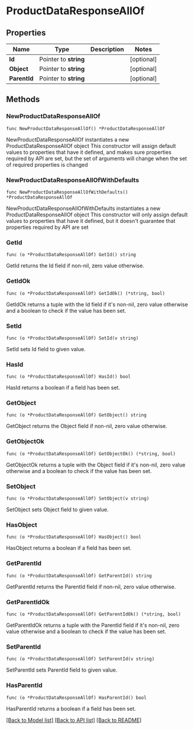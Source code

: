 # ProductDataResponseAllOf

## Properties

Name | Type | Description | Notes
------------ | ------------- | ------------- | -------------
**Id** | Pointer to **string** |  | [optional] 
**Object** | Pointer to **string** |  | [optional] 
**ParentId** | Pointer to **string** |  | [optional] 

## Methods

### NewProductDataResponseAllOf

`func NewProductDataResponseAllOf() *ProductDataResponseAllOf`

NewProductDataResponseAllOf instantiates a new ProductDataResponseAllOf object
This constructor will assign default values to properties that have it defined,
and makes sure properties required by API are set, but the set of arguments
will change when the set of required properties is changed

### NewProductDataResponseAllOfWithDefaults

`func NewProductDataResponseAllOfWithDefaults() *ProductDataResponseAllOf`

NewProductDataResponseAllOfWithDefaults instantiates a new ProductDataResponseAllOf object
This constructor will only assign default values to properties that have it defined,
but it doesn't guarantee that properties required by API are set

### GetId

`func (o *ProductDataResponseAllOf) GetId() string`

GetId returns the Id field if non-nil, zero value otherwise.

### GetIdOk

`func (o *ProductDataResponseAllOf) GetIdOk() (*string, bool)`

GetIdOk returns a tuple with the Id field if it's non-nil, zero value otherwise
and a boolean to check if the value has been set.

### SetId

`func (o *ProductDataResponseAllOf) SetId(v string)`

SetId sets Id field to given value.

### HasId

`func (o *ProductDataResponseAllOf) HasId() bool`

HasId returns a boolean if a field has been set.

### GetObject

`func (o *ProductDataResponseAllOf) GetObject() string`

GetObject returns the Object field if non-nil, zero value otherwise.

### GetObjectOk

`func (o *ProductDataResponseAllOf) GetObjectOk() (*string, bool)`

GetObjectOk returns a tuple with the Object field if it's non-nil, zero value otherwise
and a boolean to check if the value has been set.

### SetObject

`func (o *ProductDataResponseAllOf) SetObject(v string)`

SetObject sets Object field to given value.

### HasObject

`func (o *ProductDataResponseAllOf) HasObject() bool`

HasObject returns a boolean if a field has been set.

### GetParentId

`func (o *ProductDataResponseAllOf) GetParentId() string`

GetParentId returns the ParentId field if non-nil, zero value otherwise.

### GetParentIdOk

`func (o *ProductDataResponseAllOf) GetParentIdOk() (*string, bool)`

GetParentIdOk returns a tuple with the ParentId field if it's non-nil, zero value otherwise
and a boolean to check if the value has been set.

### SetParentId

`func (o *ProductDataResponseAllOf) SetParentId(v string)`

SetParentId sets ParentId field to given value.

### HasParentId

`func (o *ProductDataResponseAllOf) HasParentId() bool`

HasParentId returns a boolean if a field has been set.


[[Back to Model list]](../README.md#documentation-for-models) [[Back to API list]](../README.md#documentation-for-api-endpoints) [[Back to README]](../README.md)


